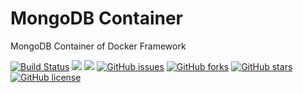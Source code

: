 # MongoDB Container
MongoDB Container of Docker Framework

[![Build Status](https://travis-ci.org/dockerframework/mongodb.svg?branch=master)](https://travis-ci.org/dockerframework/mongodb) [![](https://images.microbadger.com/badges/image/dockerframework/mongodb:3.6.svg)](https://microbadger.com/images/dockerframework/mongodb:3.6 "Layers") [![](https://images.microbadger.com/badges/version/dockerframework/mongodb:3.6.svg)](https://microbadger.com/images/dockerframework/mongodb:3.6 "Version") [![GitHub issues](https://img.shields.io/github/issues/dockerframework/mongodb.svg)](https://github.com/dockerframework/mongodb/issues) [![GitHub forks](https://img.shields.io/github/forks/dockerframework/mongodb.svg)](https://github.com/dockerframework/mongodb/network) [![GitHub stars](https://img.shields.io/github/stars/dockerframework/mongodb.svg)](https://github.com/dockerframework/mongodb/stargazers) [![GitHub license](https://img.shields.io/badge/license-MIT-blue.svg)](https://raw.githubusercontent.com/dockerframework/mongodb/master/LICENSE)
